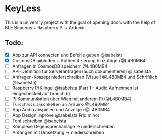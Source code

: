 # KeyLess

This is a university project with the goal of opening doors with the help of BLE Beacons + Raspberry Pi + Ardunio

## Todo:

- [x] App zur API connecten und Befehle geben @isabelsta
- [x] CosmosDB anbinden + Authentifizierung hinzufügen @L4B0MB4
- [ ] Anfragen in CosmosDB speichern @L4B0MB4
- [ ] API-Definition für Serveranfragen (auch dokumentieren) @isabelsta
- [ ] Anfragen-Konzept niederschreiben (Visuell @L4B0MB4 und Schriftlich @isabelsta)
- [ ] Raspberry Pi Klingel @isabelsta (Part 1 - Audio Aufnehmen ist eingechecked auf branch b)
- [ ] Pi Kommunikation über Wlan mit anderem Pi (@L4B0MB4)
- [ ] Türschloss anschließen an Arduino @L4B0MB4
- [ ] App Audio abspielen und Anzeigen @L4B0MB4
- [ ] App Design improve @isabelsta Prio:minor
- [ ] Toni schreiben @isabelsta
- [ ] Komplexe Gegensprechanlage -> niederschreiben
- [ ] Anfangen mit Umsetzung -> niederschreiben
